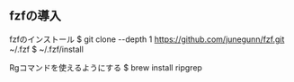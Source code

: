 ## fzfの導入
fzfのインストール
$ git clone --depth 1 https://github.com/junegunn/fzf.git ~/.fzf
$ ~/.fzf/install

Rgコマンドを使えるようにする
$ brew install ripgrep
